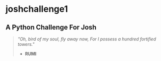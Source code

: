 joshchallenge1
==============


A Python Challenge For Josh
---------------------------


> *"Oh, bird of my soul, fly away now, For I possess a hundred fortified towers."*
>   - **RUMI**

